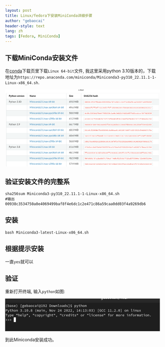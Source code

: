 ```yaml
---
layout: post
title: Linux/fedora下安装MiniConda详细步骤
author: "gebaocai"
header-style: text
lang: zh
tags: [Fedora, MiniConda]
---
```


下载MiniConda安装文件
------
在[conda](https://docs.conda.io/en/latest/miniconda.html#linux-installers)下载页里下载`Linux 64-bit`文件, 我这里采用python 3.10版本的，下载地址为``https://repo.anaconda.com/miniconda/Miniconda3-py310_22.11.1-1-Linux-x86_64.sh``.

![](/img/in-post/2023/fedora-miniconda/miniconda-installer.png)

验证安装文件的完整系
------
```
sha256sum Miniconda3-py310_22.11.1-1-Linux-x86_64.sh
#输出
00938c3534750a0e4069499baf8f4e6dc1c2e471c86a59caa0dd03f4a9269db6
```

安装
------
```
bash Miniconda3-latest-Linux-x86_64.sh
```

根据提示安装
------
一直``yes``就可以

验证
------
重新打开终端, 输入```python```如图:

![](/img/in-post/2023/fedora-miniconda/python-terminal.png)

到此Miniconda安装成功。